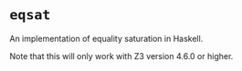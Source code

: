 # `eqsat`

An implementation of equality saturation in Haskell.

Note that this will only work with Z3 version 4.6.0 or higher.
